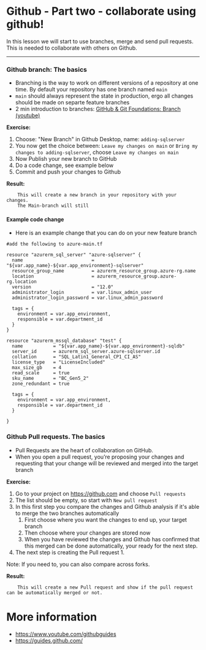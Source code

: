 # Github - Part two - collaborate using github!

In this lesson we will start to use branches, merge and send pull requests.
This is needed to collaborate with others on Github.

---

### Github branch: The basics
   - Branching is the way to work on different versions of a repository at one time. By default your repository has one branch named ```main```
   - ```main``` should always represent the state in production, ergo all changes should be made on separte feature branches
   - 2 min introduction to branches: [GitHub & Git Foundations: Branch (youtube)](https://www.youtube.com/watch?v=H5GJfcp3p4Q&list=PL0lo9MOBetEHhfG9vJzVCTiDYcbhAiEqL&index=2)

**Exercise:**
   1. Choose: "New Branch" in Github Desktop, name: ```adding-sqlserver```
   1. You now get the choice between: ```Leave my changes on main``` or ```Bring my changes to adding-sqlserver```, choose ```Leave my changes on main```
   1. Now Publish your new branch to GitHub
   1. Do a code change, see example below
   1. Commit and push your changes to Github

**Result:**
```
    This will create a new branch in your repository with your changes.
    The Main-branch will still
```

#### Example code change
   - Here is an example change that you can do on your new feature branch

```
#add the following to azure-main.tf

resource "azurerm_sql_server" "azure-sqlserver" {
  name                         = "${var.app_name}-${var.app_environment}-sqlserver"
  resource_group_name          = azurerm_resource_group.azure-rg.name
  location                     = azurerm_resource_group.azure-rg.location
  version                      = "12.0"
  administrator_login          = var.linux_admin_user
  administrator_login_password = var.linux_admin_password

  tags = {
    environment = var.app_environment,
    responsible = var.department_id
  }
}

resource "azurerm_mssql_database" "test" {
  name           = "${var.app_name}-${var.app_environment}-sqldb"
  server_id      = azurerm_sql_server.azure-sqlserver.id
  collation      = "SQL_Latin1_General_CP1_CI_AS"
  license_type   = "LicenseIncluded"
  max_size_gb    = 4
  read_scale     = true
  sku_name       = "BC_Gen5_2"
  zone_redundant = true

  tags = {
    environment = var.app_environment,
    responsible = var.department_id
  }

}
```


### Github Pull requests. The basics
   - Pull Requests are the heart of collaboration on GitHub. 
   - When you open a pull request, you’re proposing your changes and requesting that your change will be reviewed and merged into the target branch

**Exercise:**
   1. Go to your project on https://github.com and choose ```Pull requests```
   1. The list should be empty, so start with ```New pull request```
   1. In this first step you compare the changes and Github analysis if it's able to merge the two branches automatically 
      1. First choose where you want the changes to end up, your target branch
      1. Then choose where your changes are stored now
      1. When you have reviewed the changes and Github has confirmed that this merged can be done automatically, your ready for the next step.
   1. The next step is creating the Pull request
      1. 

Note: If you need to, you can also compare across forks. 

**Result:**
```
    This will create a new Pull request and show if the pull request can be automatically merged or not.
```

# More information

- https://www.youtube.com/githubguides
- https://guides.github.com/
